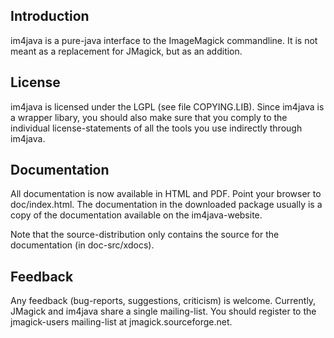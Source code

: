 ## Introduction

im4java is a pure-java interface to the ImageMagick
commandline. It is not meant as a replacement for JMagick, but as an addition.


## License

im4java is licensed under the LGPL (see file COPYING.LIB). Since
im4java is a wrapper libary, you should also make sure that you comply
to the individual license-statements of all the tools you use
indirectly through im4java.


## Documentation

All documentation is now available in HTML and PDF. Point your browser
to doc/index.html. The documentation in the downloaded package usually
is a copy of the documentation available on the im4java-website.

Note that the source-distribution only contains the source for the
documentation (in doc-src/xdocs).

## Feedback

Any feedback (bug-reports, suggestions, criticism) is welcome. 
Currently, JMagick and im4java share a single mailing-list. You should
register to the jmagick-users mailing-list at jmagick.sourceforge.net.
